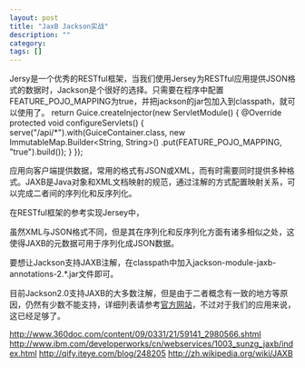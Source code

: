 ```yaml
---
layout: post
title: "JaxB Jackson实战"
description: ""
category: 
tags: []
---
```


Jersy是一个优秀的RESTful框架，当我们使用Jersey为RESTful应用提供JSON格式的数据时，Jackson是个很好的选择。只需要在程序中配置FEATURE_POJO_MAPPING为true，并把jackson的jar包加入到classpath，就可以使用了。
return Guice.createInjector(new ServletModule() {
            @Override
            protected void configureServlets() {
                serve("/api/*").with(GuiceContainer.class, new ImmutableMap.Builder<String, String>()
                        .put(FEATURE_POJO_MAPPING, "true").build());
            }
        });

应用向客户端提供数据，常用的格式有JSON或XML，而有时需要同时提供多种格式。JAXB是Java对象和XML文档映射的规范，通过注解的方式配置映射关系，可以完成二者间的序列化和反序列化。

在RESTful框架的参考实现Jersey中，

虽然XML与JSON格式不同，但是其在序列化和反序列化方面有诸多相似之处，这使得JAXB的元数据可用于序列化成JSON数据。

要想让Jackson支持JAXB注解，在classpath中加入jackson-module-jaxb-annotations-2.*.jar文件即可。

目前Jackson2.0支持JAXB的大多数注解，但是由于二者概念有一致的地方等原因，仍然有少数不能支持，详细列表请参考[官方网站](http://wiki.fasterxml.com/JacksonJAXBAnnotations)，不过对于我们的应用来说，这已经足够了。


http://www.360doc.com/content/09/0331/21/59141_2980566.shtml
http://www.ibm.com/developerworks/cn/webservices/1003_sunzg_jaxb/index.html
http://qify.iteye.com/blog/248205
http://zh.wikipedia.org/wiki/JAXB